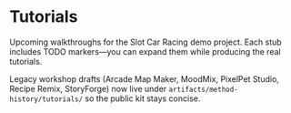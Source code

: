 # Tutorials

Upcoming walkthroughs for the Slot Car Racing demo project. Each stub includes
TODO markers—you can expand them while producing the real tutorials.

Legacy workshop drafts (Arcade Map Maker, MoodMix, PixelPet Studio, Recipe
Remix, StoryForge) now live under
`artifacts/method-history/tutorials/` so the public kit stays concise.

